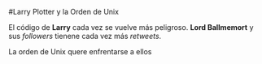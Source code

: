 #Larry Plotter y la Orden de Unix

El código de **Larry** cada vez se vuelve más peligroso.
**Lord Ballmemort** y sus *followers* tienene cada vez más *retweets*.

La orden de Unix quere enfrentarse a ellos
